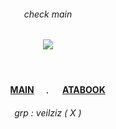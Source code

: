 <!-- level 1: simple bio and stats -->

<div align="center">
<h6 align="center">check main </h6>

  <img src="https://file.garden/Z5VLhJB-RwipIekD/Kho%CC%82ng%20Co%CC%81%20Tie%CC%82u%20%C4%90e%CC%82%CC%80462_20250423171340.png"/> 
</div>

　<h4 align="center">　  　[MAIN](https://github.com/hateplay)　﹒ 　[ATABOOK](https://cptmc.atabook.org/)　</h3>

 
 <h6 align="center"> grp : veilziz ( X ) </h6>

###
